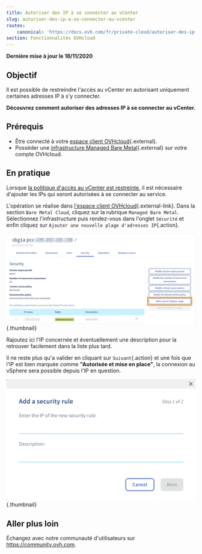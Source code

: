```yaml
---
title: Autoriser des IP à se connecter au vCenter
slug: autoriser-des-ip-a-se-connecter-au-vcenter
routes:
    canonical: 'https://docs.ovh.com/fr/private-cloud/autoriser-des-ip-a-se-connecter-au-vcenter/'
section: Fonctionnalités OVHcloud
---
```


**Dernière mise à jour le 18/11/2020**

## Objectif

Il est possible de restreindre l'accès au vCenter en autorisant uniquement certaines adresses IP à s'y connecter. 

**Découvrez comment autoriser des adresses IP à se connecter au vCenter.**

## Prérequis

* Être connecté à votre [espace client OVHcloud](https://www.ovh.com/auth/?action=gotomanager&from=https://www.ovh.com/fr/&ovhSubsidiary=fr){.external}.
* Posséder une [infrastructure Managed Bare Metal](https://www.ovhcloud.com/fr/managed-bare-metal/){.external} sur votre compte OVHcloud.

## En pratique

Lorsque [la politique d'accès au vCenter est restreinte](../changer-la-politique-d-acces-au-vcenter/), il est nécessaire d'ajouter les IPs qui seront autorisées à se connecter au service.

L'opération se réalise dans [l'espace client OVHcloud](https://www.ovh.com/auth/?action=gotomanager&from=https://www.ovh.com/fr/&ovhSubsidiary=fr){.external-link}. Dans la section `Bare Metal Cloud`, cliquez sur la rubrique `Managed Bare Metal`. Sélectionnez l'infrastructure puis rendez-vous dans l'onglet `Sécurité` et enfin cliquez sur `Ajouter une nouvelle plage d'adresses IP`{.action}.

![vCenter](images/restrictIP.png){.thumbnail}

Rajoutez ici l'IP concernée et éventuellement une description pour la retrouver facilement dans la liste plus tard.

Il ne reste plus qu'a valider en cliquant sur `Suivant`{.action} et une fois que l'IP est bien marquée comme **"Autorisée et mise en place"**, la connexion au vSphere sera possible depuis l'IP en question.

![vCenter](images/restrictIP2.JPG){.thumbnail}

## Aller plus loin

Échangez avec notre communauté d'utilisateurs sur <https://community.ovh.com>.
